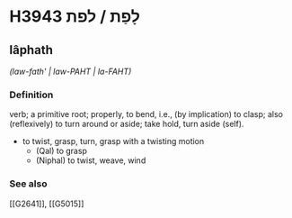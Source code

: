 # H3943 לָפַת / לפת

## lâphath

_(law-fath' | law-PAHT | la-FAHT)_

### Definition

verb; a primitive root; properly, to bend, i.e., (by implication) to clasp; also (reflexively) to turn around or aside; take hold, turn aside (self).

- to twist, grasp, turn, grasp with a twisting motion
    - (Qal) to grasp
    - (Niphal) to twist, weave, wind
### See also

[[G2641]], [[G5015]]

